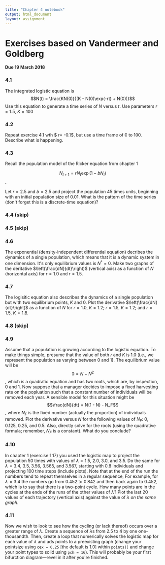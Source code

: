 ```yaml
---
title: "Chapter 4 notebook"
output: html_document
layout: assignment
---
```


# Exercises based on Vandermeer and Goldberg
**Due 19 March 2018**

### 4.1
The integrated logistic equation is
$$N(t) = \frac{KN(0)}{(K - N(0)\exp(-rt) + N(0))}$$
Use this equation to generate a time series of $N$ versus $t$. Use parameters $r = 1.5$, $K = 100$


### 4.2
Repeat exercise 4.1 wth $ r= -0.1$, but use a time frame of 0 to 100. Describe what is happening.

### 4.3
Recall the population model of the Ricker equation from chapter 1

$$N_{t+1} = rN_t\exp(1 - bN_t)$$.

Let $r = 2.5$ and $b = 2.5$ and project the population 45 times units, beginning with an initial population size of 0.01. What is the pattern of the time series (don't forget this is a discrete-time equation)?

### 4.4 (skip)

### 4.5 (skip)

### 4.6
The exponential (density-independent differential equation) decribes the dynamics of a single population, which means that it is a dynamic system in one dimension. It's only equilibrium values is $N^* = 0$. Make two graphs of the deritative $\left(\frac{dN}{dt}\right)$ (vertical axis) as a function of $N$ (horizontal axis) for $r = 1.0$ and $r = 1.5$.

### 4.7
The logisitic equation also describes the dynamics of a single population but with two equilibrium points, $K$ and 0. Plot the derivative $\left(\frac{dN}{dt}\right)$ as a function of $N$ for $r = 1.0$, $K = 1.2$; $r = 1.5$, $K = 1.2$; and $r = 1.5$, $K = 1.8$.

### 4.8 (skip)

### 4.9
Assume that a population is growing according to the logistic equation. To make things simple, presume that the value of both $r$ and $K$ is 1.0 (i.e., we represent the population as varying between 0 and 1). The equilibrium value will be
$$0 = N - N^2$$,
which is a quadratic equation and has two roots, which are, by inspection, 0 and 1. Now suppose that a manager decides to impose a fixed harvesting rate on the popluation such that a constant number of individuals will be removed each year. A sensible model for this situation might be
$$\frac{dN}{dt} = N(1 - N) - N_F$$,
where $N_F$ is the fixed number (actually the proportion) of individuals removed. Plot the derivative versus $N$ for the following values of $N_F$: 0, 0.125, 0.25, and 0.5. Also, directly solve for the roots (using the quadrative formula; remember, $N_F$ is a constant). What do you conclude?

### 4.10
In chapter 1 (exercise 1.17) you used the logistic map to project the population 50 times with values of $\lambda = 1.5\text{, }2.0\text{, }3.0\text{, and }3.5$. Do the same for $\lambda = 3.4\text{, } 3.5\text{, } 3.56\text{, } 3.565\text{, and } 3.567$, starting with 0.8 individuals and projecting 100 time steps (include plots). Note that at the end of the run the numbers tend to repeat themselves in a regular sequence, For example, for $\lambda = 3.4$ the numbers go from 0.452 to 0.842 and then back again to 0.452, which is to say that there is a two-point cycle. How many points are in the cycles at the ends of the runs of the other values of $\lambda$? Plot the last 20 values of each trajectory (vertical axis) against the value of $\lambda$ *on the same graph*.

### 4.11
Now we wish to look to see how the cycling (or lack thereof) occurs over a greater range of $\lambda$. Create a sequence of $\lambda$s from 2.5 to 4 by one one-thousandth. Then, create a loop that numerically solves the logistic map for each value of $\lambda$ and ads points to a preexisting graph (change your pointsize using `cex = 0.25` [the default is 1.0] within `points()` and change your point types to solid using `pch = 16`). This will probably be your first bifurction diagram—revel in it after you're finished.
